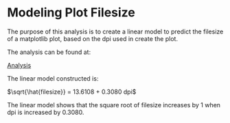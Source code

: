 # Modeling Plot Filesize

The purpose of this analysis is to create a linear model to predict the filesize of a matplotlib plot,
based on the dpi used in create the plot.

The analysis can be found at:

[Analysis](analysis.ipynb)

The linear model constructed is:

$\sqrt{\hat{filesize}} = 13.6108 + 0.3080 dpi$

The linear model shows that the square root of filesize increases by 1 when dpi is increased by 0.3080.
